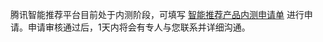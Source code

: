 腾讯智能推荐平台目前处于内测阶段，可填写 [智能推荐产品内测申请单](https://cloud.tencent.com/apply/p/7n7du51ft77) 进行申请。申请审核通过后，1天内将会有专人与您联系并详细沟通。
